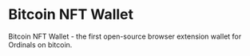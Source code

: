 # Bitcoin NFT Wallet

Bitcoin NFT Wallet - the first open-source browser extension wallet for Ordinals on bitcoin.
